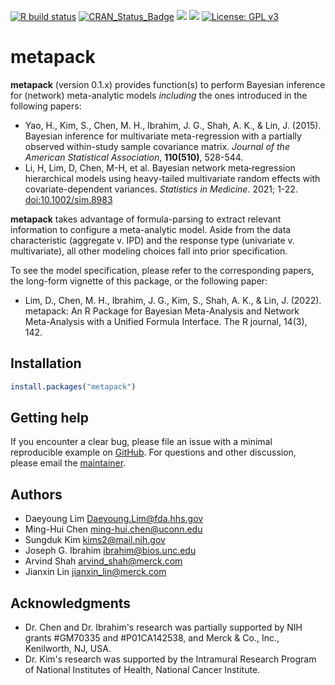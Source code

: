 [![R build status](https://github.com/daeyounglim/metapack/workflows/R-CMD-check/badge.svg)](https://github.com/daeyounglim/metapack/actions)
[![CRAN_Status_Badge](https://www.r-pkg.org/badges/version/metapack)](https://cran.r-project.org/package=metapack)
[![](https://img.shields.io/github/last-commit/daeyounglim/metapack.svg)](https://github.com/daeyounglim/metapack/commits/master)
[![](https://img.shields.io/github/languages/code-size/daeyounglim/metapack.svg)](https://github.com/daeyounglim/metapack)
[![License: GPL v3](https://img.shields.io/badge/License-GPLv3-blue.svg)](https://www.gnu.org/licenses/gpl-3.0)


# metapack
**metapack** (version 0.1.x) provides function(s) to perform Bayesian inference for (network) meta-analytic models *including* the ones introduced in the following papers:
+ Yao, H., Kim, S., Chen, M. H., Ibrahim, J. G., Shah, A. K., & Lin, J. (2015). Bayesian inference for multivariate meta-regression with a partially observed within-study sample covariance matrix. *Journal of the American Statistical Association*, **110(510)**, 528-544.
+ Li, H, Lim, D, Chen, M-H, et al. Bayesian network meta‐regression hierarchical models using heavy-tailed multivariate random effects with covariate-dependent variances. *Statistics in Medicine*. 2021; 1-22. <doi:10.1002/sim.8983>

**metapack** takes advantage of formula-parsing to extract relevant information to configure a meta-analytic model. Aside from the data characteristic (aggregate v. IPD) and the response type (univariate v. multivariate), all other modeling choices fall into prior specification.

To see the model specification, please refer to the corresponding papers, the long-form vignette of this package, or the following paper:

+ Lim, D., Chen, M. H., Ibrahim, J. G., Kim, S., Shah, A. K., & Lin, J. (2022). metapack: An R Package for Bayesian Meta-Analysis and Network Meta-Analysis with a Unified Formula Interface. The R journal, 14(3), 142.

## Installation
```r
install.packages("metapack")
```

## Getting help
If you encounter a clear bug, please file an issue with a minimal reproducible example on [GitHub](https://github.com/daeyounglim/metapack/issues). For questions and other discussion, please email the [maintainer](mailto:Daeyoung.Lim@fda.hhs.gov).

## Authors
+ Daeyoung Lim <Daeyoung.Lim@fda.hhs.gov>
+ Ming-Hui Chen <ming-hui.chen@uconn.edu>
+ Sungduk Kim <kims2@mail.nih.gov>
+ Joseph G. Ibrahim <ibrahim@bios.unc.edu>
+ Arvind Shah <arvind_shah@merck.com>
+ Jianxin Lin <jianxin_lin@merck.com>

## Acknowledgments
+ Dr. Chen and Dr. Ibrahim's research was partially supported by NIH grants #GM70335 and #P01CA142538, and Merck & Co., Inc., Kenilworth, NJ, USA.
+ Dr. Kim's research was supported by the Intramural Research Program of National Institutes of Health, National Cancer Institute.